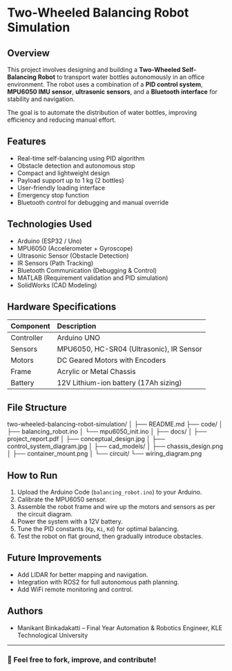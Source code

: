 # Two-Wheeled Balancing Robot Simulation

## Overview
This project involves designing and building a **Two-Wheeled Self-Balancing Robot** to transport water bottles autonomously in an office environment. The robot uses a combination of a **PID control system**, **MPU6050 IMU sensor**, **ultrasonic sensors**, and a **Bluetooth interface** for stability and navigation.

The goal is to automate the distribution of water bottles, improving efficiency and reducing manual effort.

## Features
- Real-time self-balancing using PID algorithm
- Obstacle detection and autonomous stop
- Compact and lightweight design
- Payload support up to 1 kg (2 bottles)
- User-friendly loading interface
- Emergency stop function
- Bluetooth control for debugging and manual override

## Technologies Used
- Arduino (ESP32 / Uno)
- MPU6050 (Accelerometer + Gyroscope)
- Ultrasonic Sensor (Obstacle Detection)
- IR Sensors (Path Tracking)
- Bluetooth Communication (Debugging & Control)
- MATLAB (Requirement validation and PID simulation)
- SolidWorks (CAD Modeling)

## Hardware Specifications
| Component | Description |
|:----------|:------------|
| Controller | Arduino UNO |
| Sensors | MPU6050, HC-SR04 (Ultrasonic), IR Sensor |
| Motors | DC Geared Motors with Encoders |
| Frame | Acrylic or Metal Chassis |
| Battery | 12V Lithium-ion battery (17Ah sizing) |

## File Structure
two-wheeled-balancing-robot-simulation/
│
├── README.md
├── code/
│    ├── balancing_robot.ino
│    └── mpu6050_init.ino
│
├── docs/
│    ├── project_report.pdf
│    ├── conceptual_design.jpg
│    ├── control_system_diagram.jpg
│
├── cad_models/
│    ├── chassis_design.png
│    ├── container_mount.png
│
└── circuit/
     └── wiring_diagram.png


## How to Run
1. Upload the Arduino Code (`balancing_robot.ino`) to your Arduino.
2. Calibrate the MPU6050 sensor.
3. Assemble the robot frame and wire up the motors and sensors as per the circuit diagram.
4. Power the system with a 12V battery.
5. Tune the PID constants (`Kp`, `Ki`, `Kd`) for optimal balancing.
6. Test the robot on flat ground, then gradually introduce obstacles.


## Future Improvements
- Add LIDAR for better mapping and navigation.
- Integration with ROS2 for full autonomous path planning.
- Add WiFi remote monitoring and control.

## Authors
- Manikant Binkadakatti – Final Year Automation & Robotics Engineer, KLE Technological University

---

### 🚀 Feel free to fork, improve, and contribute!
